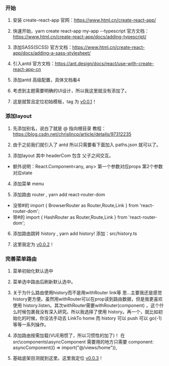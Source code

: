 ### 开始
1. 安装 create-react-app  官网：https://www.html.cn/create-react-app/

2. 快速开始，yarn create react-app my-app --typescript 官方文档：https://www.html.cn/create-react-app/docs/adding-typescript/

3. 添加SASS(SCSS) 官方文档：https://www.html.cn/create-react-app/docs/adding-a-sass-stylesheet/

4. 引入antd  官方文档：https://ant.design/docs/react/use-with-create-react-app-cn

5. 添加antd 高级配置，具体文档看4

6. 考虑到主题需要明确的UI设计，所以我这里就没有添加了。

7. 这是就暂且定位初始模板，tag 为 [v0.0.1](https://github.com/wangraoji/react-exd-net-bo/tree/0.0.1)！

### 添加layout
1. 先添加别名，说白了就是 @ 指向根目录 教程：https://blog.csdn.net/chrislincp/article/details/97312235

2. 由于之前我们就引入了 antd 所以只需要看下面加入 paths.json 就可以了。

3. 添加layout  其中 headerCom 包含 父子之间交互。
- 额外说明：React.Component&lt;any, any&gt;  第一个参数对应props 第2个参数对应state

4. 添加菜单 menu

5. 添加路由 router , yarn add react-router-dom
- 没带#的   import { BrowserRouter as Router,Route,Link } from 'react-router-dom';
- 带#的     import { HashRouter as Router,Route,Link } from 'react-router-dom';

6. 添加路由跳转 history , yarn add history!  添加：src/history.ts

7. 这里我定为 [v0.0.2](https://github.com/wangraoji/react-exd-net-bo/tree/0.0.2)！


### 完善菜单路由
1. 菜单初始化默认选中

2. 菜单选中路由后刷新默认选中。

3. 关于为什么路由使用history而不是用withRouter link等 恩...主要我还是感觉history更方便。虽然用withRouter可以在prop读到路由数据，但是我更喜欢使用 history.listen。其次withRouter需要withRouter(component) ，这个什么时候包裹我没有深入研究。所以我选择了使用 history。再一个，就比如初始化的时候，你没法手动去 LinkTo home 而 history 可以 push 可以 go(-1)等等一系列操作。

4. 添加路由按需加载(VUE用惯了，所以习惯性的加了)！ 在src\components\asyncComponent 需要用的地方只需要 component: asyncComponent(() => import("@/views/home")),

5. 基础底架目测就到这里。这里我定位 [v0.0.3](https://github.com/wangraoji/react-exd-net-bo/tree/0.0.3)！